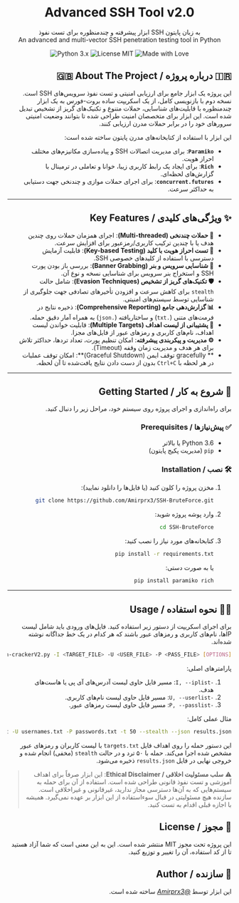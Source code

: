 <div align="center">
  <h1>Advanced SSH Tool v2.0</h1>
  <p>
    ابزار پیشرفته و چندمنظوره برای تست نفوذ SSH به زبان پایتون
    <br/>
    An advanced and multi-vector SSH penetration testing tool in Python
  </p>

  <p>
    <img src="https://img.shields.io/badge/Python-3.x-blue.svg" alt="Python 3.x">
    <img src="https://img.shields.io/badge/License-MIT-green.svg" alt="License MIT">
    <img src="https://img.shields.io/badge/Made%20with-%E2%9D%A4%EF%B8%8F-red" alt="Made with Love">
  </p>

</div>

<div dir="rtl">

## 🇮🇷 درباره پروژه / 🇬🇧 About The Project

این پروژه یک ابزار جامع برای ارزیابی امنیتی و تست نفوذ سرویس‌های SSH است. نسخه دوم با بازنویسی کامل، از یک اسکریپت ساده بروت-فورس به یک ابزار چندمنظوره با قابلیت‌های شناسایی، حملات متنوع و تکنیک‌های گریز از تشخیص تبدیل شده است. این ابزار برای متخصصان امنیت طراحی شده تا بتوانند وضعیت امنیتی سرورهای خود را در برابر حملات مدرن ارزیابی کنند.

این ابزار با استفاده از کتابخانه‌های مدرن پایتون ساخته شده است:
* **`Paramiko`**: برای مدیریت اتصالات SSH و پیاده‌سازی مکانیزم‌های مختلف احراز هویت.
* **`Rich`**: برای ایجاد یک رابط کاربری زیبا، خوانا و تعاملی در ترمینال با گزارش‌های لحظه‌ای.
* **`concurrent.futures`**: برای اجرای حملات موازی و چندنخی جهت دستیابی به حداکثر سرعت.

---

## ✨ ویژگی‌های کلیدی / Key Features

* **🚀 حملات چندنخی (Multi-threaded)**: اجرای همزمان حملات روی چندین هدف یا با چندین ترکیب کاربری/رمزعبور برای افزایش سرعت.
* **🔑 تست احراز هویت با کلید (Key-based Testing)**: قابلیت آزمایش دسترسی با استفاده از کلیدهای خصوصی SSH.
* **🔎 شناسایی سرویس و بنر (Banner Grabbing)**: بررسی باز بودن پورت SSH و استخراج بنر سرویس برای شناسایی نسخه و نوع آن.
* **🛡️ تکنیک‌های گریز از تشخیص (Evasion Techniques)**: شامل حالت `stealth` برای کاهش سرعت و افزودن تأخیرهای تصادفی جهت جلوگیری از شناسایی توسط سیستم‌های امنیتی.
* **📊 گزارش‌دهی جامع (Comprehensive Reporting)**: ذخیره نتایج در فرمت‌های متنی (`.txt`) و ساختاریافته (`.json`) به همراه آمار دقیق حمله.
* **🎯 پشتیبانی از لیست اهداف (Multiple Targets)**: قابلیت خواندن لیست اهداف، نام‌های کاربری و رمزهای عبور از فایل‌های مجزا.
* **⚙️ مدیریت و پیکربندی پیشرفته**: امکان تنظیم پورت، تعداد تردها، حداکثر تلاش برای هر هدف و مدیریت زمان وقفه (Timeout).
* ** gracefully توقف ایمن (Graceful Shutdown)**: امکان توقف عملیات در هر لحظه با `Ctrl+C` بدون از دست دادن نتایج یافت‌شده تا آن لحظه.

---

## 🚀 شروع به کار / Getting Started

برای راه‌اندازی و اجرای پروژه روی سیستم خود، مراحل زیر را دنبال کنید.

### ✅ پیش‌نیازها / Prerequisites

* Python 3.6 یا بالاتر
* `pip` (مدیریت پکیج پایتون)

### 🛠️ نصب / Installation

1.  مخزن پروژه را کلون کنید (یا فایل‌ها را دانلود نمایید):
    ```sh
    git clone https://github.com/Amirprx3/SSH-BruteForce.git
    ```
2.  وارد پوشه پروژه شوید:
    ```sh
    cd SSH-BruteForce
    ```
3.  کتابخانه‌های مورد نیاز را نصب کنید:
    ```sh
    pip install -r requirements.txt
    ```
    یا به صورت دستی:
    ```sh
    pip install paramiko rich
    ```
---

## 👨‍💻 نحوه استفاده / Usage

برای اجرای اسکریپت از دستور زیر استفاده کنید. فایل‌های ورودی باید شامل لیست IPها، نام‌های کاربری و رمزهای عبور باشند که هر کدام در یک خط جداگانه نوشته شده‌اند.

```bash
python ssh-crackerV2.py -I <TARGET_FILE> -U <USER_FILE> -P <PASS_FILE> [OPTIONS]
```
پارامترهای اصلی:
1. `-I, --iplist`: مسیر فایل حاوی لیست آدرس‌های آی پی یا هاست‌های هدف.
2. `-U, --userlist`: مسیر فایل حاوی لیست نام‌های کاربری.
3. `-P, --passlist`: مسیر فایل حاوی لیست رمزهای عبور.

مثال عملی کامل:
```bash
python ssh-crackerV2.py -I targets.txt -U usernames.txt -P passwords.txt -t 50 --stealth --json results.json
```
این دستور حمله را روی اهداف فایل `targets.txt` با لیست کاربران و رمزهای عبور مشخص شده اجرا می‌کند. حمله با ۵۰ ترد و در حالت `stealth` (مخفی) انجام شده و خروجی نهایی در فایل `results.json` ذخیره می‌شود.

> ⚠️ **سلب مسئولیت اخلاقی / Ethical Disclaimer**:
این ابزار صرفاً برای اهداف آموزشی و تست نفوذ قانونی طراحی شده است. استفاده از آن برای حمله به سیستم‌هایی که به آن‌ها دسترسی مجاز ندارید، غیرقانونی و غیراخلاقی است. سازنده هیچ مسئولیتی در قبال سوءاستفاده از این ابزار بر عهده نمی‌گیرد. همیشه با اجازه قبلی اقدام به تست کنید.

## 📄 مجوز / License
این پروژه تحت مجوز MIT منتشر شده است. این به این معنی است که شما آزاد هستید تا از کد استفاده، آن را تغییر و توزیع کنید.

## 👤 سازنده / Author
این ابزار توسط [*@Amirprx3*](https://t.me/Amirprx3) ساخته شده است.


</div>
